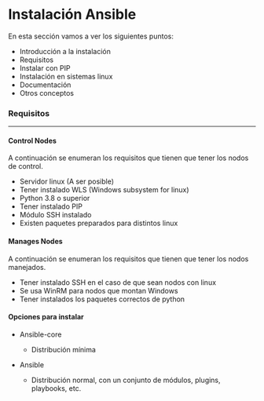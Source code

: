 # Instalación Ansible

En esta sección vamos a ver los siguientes puntos:

- Introducción a la instalación
- Requisitos
- Instalar con PIP
- Instalación en sistemas linux
- Documentación
- Otros conceptos

### Requisitos
-----

#### Control Nodes

A continuación se enumeran los requisitos que tienen que tener los nodos de control. 

- Servidor linux (A ser posible)
- Tener instalado WLS (Windows subsystem for linux)
- Python 3.8 o superior
- Tener instalado PIP
- Módulo SSH instalado
- Existen paquetes preparados para distintos linux

#### Manages Nodes

A continuación se enumeran los requisitos que tienen que tener los nodos manejados.

- Tener instalado SSH en el caso de que sean nodos con linux
- Se usa WinRM para nodos que montan Windows
- Tener instalados los paquetes correctos de python

#### Opciones para instalar

- Ansible-core  
    - Distribución mínima

- Ansible 
    - Distribución normal, con un conjunto de módulos, plugins, playbooks, etc. 


